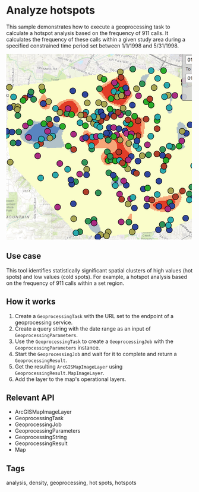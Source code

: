 # Analyze hotspots

This sample demonstrates how to execute a geoprocessing task to calculate a hotspot analysis based on the frequency of 911 calls. It calculates the frequency of these calls within a given study area during a specified constrained time period set between 1/1/1998 and 5/31/1998.

![](screenshot.png)

## Use case

This tool identifies statistically significant spatial clusters of high values (hot spots) and low values (cold spots). For example, a hotspot analysis based on the frequency of 911 calls within a set region.

## How it works

1. Create a `GeoprocessingTask` with the URL set to the endpoint of a geoprocessing service.
2. Create a query string with the date range as an input of `GeoprocessingParameters`.
3. Use the `GeoprocessingTask` to create a `GeoprocessingJob` with the `GeoprocessingParameters` instance.
4. Start the `GeoprocessingJob` and wait for it to complete and return a `GeoprocessingResult`.
5. Get the resulting `ArcGISMapImageLayer` using `GeoprocessingResult.MapImageLayer`.
6. Add the layer to the map's operational layers.

## Relevant API

* ArcGISMapImageLayer
* GeoprocessingTask
* GeoprocessingJob
* GeoprocessingParameters
* GeoprocessingString
* GeoprocessingResult
* Map

## Tags

analysis, density, geoprocessing, hot spots, hotspots
